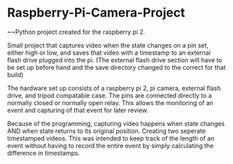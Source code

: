 # Raspberry-Pi-Camera-Project
~~Python project created for the raspberry pi 2.

Small project that captures video when the state changes on a pin set, either high or low, and saves that video with a timestamp to an external flash drive plugged into the pi. (The external flash drive section will have to be set up before hand and the save directory changed to the correct for that build) 

The hardware set up consists of a raspberry pi 2, pi camera, external flash drive, and tripod compatable case. The pins are connected directly to a normally closed or normally open relay. This allows the monitoring of an event and capturing of that event for later review.

Because of the programming, capturing video happens when state changes AND when state returns to its original position. Creating two seperate timestamped videos. This was intended to keep track of the length of an event without having to record the entire event by simply calculating the difference in timestamps.
